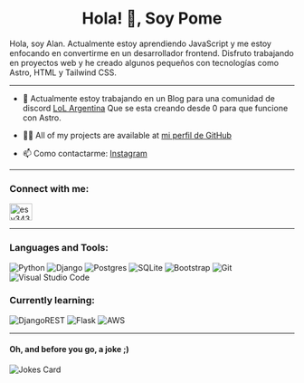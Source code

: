 <h1 align="center">Hola! 👋, Soy Pome</h1>

<p align="left">
    Hola, soy Alan. Actualmente estoy aprendiendo JavaScript y me estoy enfocando en convertirme en un desarrollador frontend. Disfruto trabajando en proyectos web y he creado algunos pequeños con tecnologías como Astro, HTML y Tailwind CSS.
</p>

 --- 

- 🔭 Actualmente estoy trabajando en un Blog para una comunidad de discord [LoL Argentina](https://github.com/1pome/lolargentina) Que se esta creando desde 0 para que funcione con Astro.

- 👨‍💻 All of my projects are available at [mi perfil de GitHub](https://github.com/1pome)

- 📫 Como contactarme: [Instagram](https://www.instagram.com/1pomee/)

 --- 

<h3 align="left">Connect with me:</h3>
<p align="left">
<a href="https://www.instagram.com/1pomee/" target="_blank"><img align="center" src="https://raw.githubusercontent.com/rahuldkjain/github-profile-readme-generator/master/src/images/icons/Social/instagram.svg" alt="esv343" height="30" width="40" /></a>
</p>

 --- 

<h3 align="left">Languages and Tools:</h3>

![Python](https://img.shields.io/badge/python-3670A0?style=for-the-badge&logo=python&logoColor=ffdd54) ![Django](https://img.shields.io/badge/django-%23092E20.svg?style=for-the-badge&logo=django&logoColor=white) ![Postgres](https://img.shields.io/badge/postgres-%23316192.svg?style=for-the-badge&logo=postgresql&logoColor=white) ![SQLite](https://img.shields.io/badge/sqlite-%2307405e.svg?style=for-the-badge&logo=sqlite&logoColor=white) ![Bootstrap](https://img.shields.io/badge/bootstrap-%238511FA.svg?style=for-the-badge&logo=bootstrap&logoColor=white)  ![Git](https://img.shields.io/badge/git-%23F05033.svg?style=for-the-badge&logo=git&logoColor=white) ![Visual Studio Code](https://img.shields.io/badge/Visual%20Studio%20Code-0078d7.svg?style=for-the-badge&logo=visual-studio-code&logoColor=white)

<h3 align="left">Currently learning:</h3>

![DjangoREST](https://img.shields.io/badge/DJANGO-REST-ff1709?style=for-the-badge&logo=django&logoColor=white&color=ff1709&labelColor=gray) ![Flask](https://img.shields.io/badge/flask-%23000.svg?style=for-the-badge&logo=flask&logoColor=white) ![AWS](https://img.shields.io/badge/AWS-%23FF9900.svg?style=for-the-badge&logo=amazon-aws&logoColor=white)

 --- 

<h4 align="left">Oh, and before you go, a joke ;)</h4>

![Jokes Card](https://readme-jokes.vercel.app/api)

